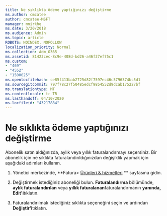 ```yaml
---
title: Ne sıklıkta ödeme yaptığınızı değiştirme
ms.author: cmcatee
author: cmcatee-MSFT
manager: mnirkhe
ms.date: 3/20/2018
ms.audience: Admin
ms.topic: article
ROBOTS: NOINDEX, NOFOLLOW
localization_priority: Normal
ms.collection: Adm_O365
ms.assetid: 81423cec-8c9e-408d-bd26-a46f37ef75c1
ms.custom:
- "469"
- "4552"
- "1500025"
ms.openlocfilehash: ce85f413bab2725d82f7597ec46c5796374bc5d1
ms.sourcegitcommit: 797f78c27f50485edcf9854552d9dcab175227bf
ms.translationtype: MT
ms.contentlocale: tr-TR
ms.lasthandoff: 04/10/2020
ms.locfileid: "43217884"
---
```

# <a name="change-how-often-you-pay"></a>Ne sıklıkta ödeme yaptığınızı değiştirme

Abonelik satın aldığınızda, aylık veya yıllık faturalandırmayı seçersiniz. Bir abonelik için ne sıklıkta faturalandırıldığınızdan değişiklik yapmak için aşağıdaki adımları kullanın.

1. Yönetici merkezinde, **Fatura> [Ürünleri & hizmetleri](https://go.microsoft.com/fwlink/p/?linkid=842054) ** sayfasına gidin.

2. Değiştirmek istediğiniz aboneliği bulun. **Faturalandırma** bölümünde, **aylık faturalandırılan** veya **yıllık faturalanan**faturalandırmanın **yanında, Edit'i**tıklatın.

3. Faturalandırılmak istediğiniz sıklıkta seçeneğini seçin ve ardından **Değiştir'i**tıklatın.
